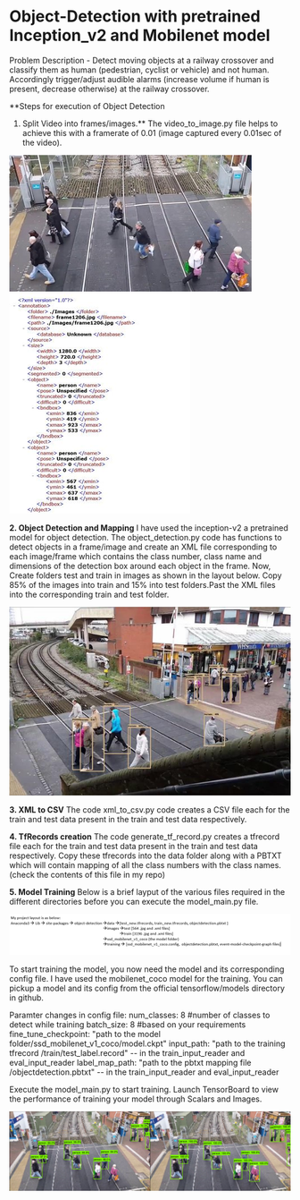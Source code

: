 # Object-Detection with pretrained Inception_v2 and Mobilenet model

Problem Description - Detect moving objects at a railway crossover and classify them as human (pedestrian, cyclist or vehicle) and not human. Accordingly trigger/adjust audible alarms (increase volume if human is present, decrease otherwise) at the railway crossover.

**Steps for execution of Object Detection
1. Split Video into frames/images.**
The video_to_image.py file helps to achieve this with a framerate of 0.01 (image captured every 0.01sec of the video).

![image from video](frame2051.jpg) ![xml for image](xml1206.jpg)

**2. Object Detection and Mapping**
I have used the inception-v2 a pretrained model for object detection. The object_detection.py code has functions to detect objects in a frame/image and create an XML file corresponding to each image/frame which contains the class number, class name and dimensions of the detection box around each object in the frame. Now, Create folders test and train in images as shown in the layout below. Copy 85% of the images into train and 15% into test folders.Past the XML files into the corresponding train and test folder.

![obj-detn for image](frame1206.jpg)

**3. XML to CSV**
The code xml_to_csv.py code creates a CSV file each for the train and test data present in the train and test data respectively.

**4. TfRecords creation**
The code generate_tf_record.py creates a tfrecord file each for the train and test data present in the train and test data respectively. Copy these tfrecords into the data folder along with a PBTXT which will contain mapping of all the class numbers with the class names. (check the contents of this file in my repo)

**5. Model Training**
Below is a brief layput of the various files required in the different directories before you can execute the model_main.py file.

   ![layout image](layout.png) 

To start training the model, you now need the model and its corresponding config file. I have used the mobilenet_coco model for the training. You can pickup a model and its config from the official tensorflow/models directory in github.

Paramter changes in config file:
num_classes: 8 #number of classes to detect while training
batch_size: 8 #based on your requirements
fine_tune_checkpoint: "path to the model folder/ssd_mobilenet_v1_coco/model.ckpt"
input_path: "path to the training tfrecord /train/test_label.record" -- in the train_input_reader and eval_input_reader
label_map_path: "path to the pbtxt mapping file /objectdetection.pbtxt" -- in the train_input_reader and eval_input_reader


Execute the model_main.py to start training. Launch TensorBoard to view the performance of training your model through Scalars and Images.

 ![tensorboard files](individualImage.png)

